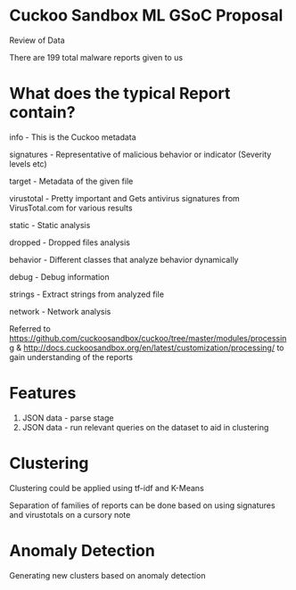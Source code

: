 # Cuckoo Sandbox ML GSoC Proposal

Review of Data

There are 199 total malware reports given to us

# What does the typical Report contain?

info - This is the Cuckoo metadata

signatures - Representative of malicious behavior or indicator (Severity levels etc)

target - Metadata of the given file

virustotal - Pretty important and Gets antivirus signatures from VirusTotal.com for various results

static - Static analysis

dropped - Dropped files analysis

behavior - Different classes that analyze behavior dynamically

debug - Debug information

strings - Extract strings from analyzed file

network - Network analysis

Referred to https://github.com/cuckoosandbox/cuckoo/tree/master/modules/processing & http://docs.cuckoosandbox.org/en/latest/customization/processing/ to gain understanding of the reports

# Features

1. JSON data - parse stage
2. JSON data - run relevant queries on the dataset to aid in clustering

# Clustering 

Clustering could be applied using tf-idf and K-Means

Separation of families of reports can be done based on using signatures and virustotals on a cursory note


# Anomaly Detection

Generating new clusters based on anomaly detection



